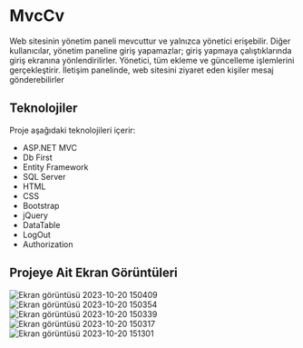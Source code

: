 # MvcCv
Web sitesinin yönetim paneli mevcuttur ve yalnızca yönetici erişebilir. Diğer kullanıcılar, yönetim paneline giriş yapamazlar; giriş yapmaya çalıştıklarında giriş ekranına yönlendirilirler. Yönetici, tüm ekleme ve güncelleme işlemlerini gerçekleştirir. İletişim panelinde, web sitesini ziyaret eden kişiler mesaj gönderebilirler

## Teknolojiler

Proje aşağıdaki teknolojileri içerir:

- ASP.NET MVC
- Db First
- Entity Framework
- SQL Server
- HTML
- CSS
- Bootstrap
- jQuery
- DataTable
- LogOut
- Authorization

## Projeye Ait Ekran Görüntüleri
![Ekran görüntüsü 2023-10-20 150409](https://github.com/Ademyldrrm/MvcCv/assets/92265631/a27d5097-e634-4952-8522-5c5b9c93b96a)
![Ekran görüntüsü 2023-10-20 150354](https://github.com/Ademyldrrm/MvcCv/assets/92265631/b410a70a-b376-4fc3-bfb9-a4dd92c39e84)
![Ekran görüntüsü 2023-10-20 150339](https://github.com/Ademyldrrm/MvcCv/assets/92265631/17cc208a-cff8-4cfb-b6e9-816343015e28)
![Ekran görüntüsü 2023-10-20 150317](https://github.com/Ademyldrrm/MvcCv/assets/92265631/079089fe-6204-4422-a7e5-3b21031273e9)
![Ekran görüntüsü 2023-10-20 151301](https://github.com/Ademyldrrm/MvcCv/assets/92265631/70b65c25-bb3d-4c70-9d61-bec08d0b83a0)


